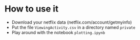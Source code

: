 # How to use it

* Download your netflix data (netflix.com/account/getmyinfo)
* Put the file `ViewingActivity.csv` in a directory named `private`
* Play around with the notebook `plotting.ipynb`

